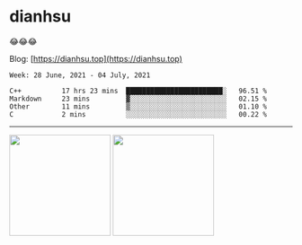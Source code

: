 
# dianhsu

:joy::joy::joy:

Blog: [https://dianhsu.top](https://dianhsu.top)

<!--START_SECTION:waka-->
```text
Week: 28 June, 2021 - 04 July, 2021

C++          17 hrs 23 mins  ████████████████████████░   96.51 % 
Markdown     23 mins         ▓░░░░░░░░░░░░░░░░░░░░░░░░   02.15 % 
Other        11 mins         ▒░░░░░░░░░░░░░░░░░░░░░░░░   01.10 % 
C            2 mins          ░░░░░░░░░░░░░░░░░░░░░░░░░   00.22 % 
```
<!--END_SECTION:waka-->

---


<a href="https://github.com/dianhsu"><img src="https://github-readme-stats.vercel.app/api?username=dianhsu&count_private=true" height="180" /></a> <a href="https://github.com/dianhsu"><img src="https://github-readme-stats.vercel.app/api/top-langs/?username=dianhsu&langs_count=8&hide=html,css&layout=compact" height="180" /></a>
